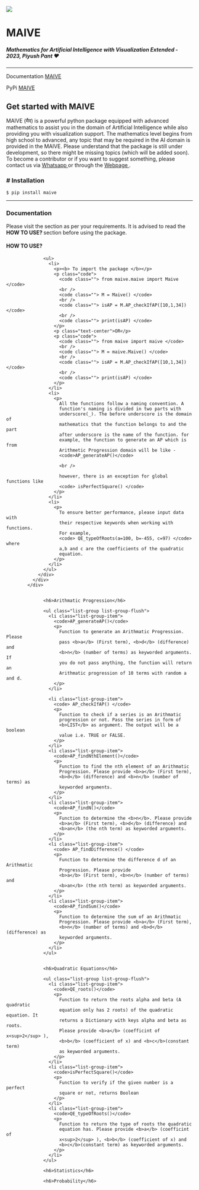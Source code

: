 <img src = "/assets/pictures/MAIVE%20LOGO.png">

# MAIVE 
##### Mathematics for Artificial Intelligence with Visualization Extended - 2023, Piyush Pant :heart:
         
<hr>

Documentation <a
            target="_blank"
            rel="noopener"
            href="https://piyushwithpant.github.io/MAIVE/"
            title="MAIVE webpage"
            >MAIVE</a>

PyPi <a
            target="_blank"
            rel="noopener"
            href="https://pypi.org/project/MAIVE/"
            title="PYPI Maive"
            >MAIVE</a>


## Get started with MAIVE

MAIVE (मैव) is a powerful python package equipped with advanced mathematics to assist you in the domain of Artificial Intelligence while also providing you with visualization support. The mathematics level begins from high school to advanced, any topic that may be required in the AI domain is provided in the MAIVE. Please understand that the package is still under development, so there might be missing topics (which will be added soon). To become a contributor or if you want to suggest something, please contact us via
          <a
            target="_blank"
            rel="noopener"
            href="https://wa.me/919145728659"
            title="Whatsapp | Piyush Pant"
            >Whatsapp
          </a>
          or through the
          <a
            href="https://piyushwithpant.github.io/"
            target="_blank"
            rel="noopener"
            title="Webpage | Piyush Pant"
            >Webpage </a
          >.
        </p>
      </div>


### # Installation


`$ pip install maive`

<hr>


### Documentation
Please visit the section as per your requirements. It is advised to
read the <b> HOW TO USE? </b> section before using the package.


#### HOW TO USE?

                  <ul>
                    <li>
                      <p><b> To import the package </b></p>
                      <p class="code">
                        <code class=""> from maive.maive import Maive </code>
                        <br />
                        <code class=""> M = Maive() </code>
                        <br />
                        <code class=""> isAP = M.AP_checkIfAP([10,1,34]) </code>
                        <br />
                        <code class=""> print(isAP) </code>
                      </p>
                      <p class="text-center">OR</p>
                      <p class="code">
                        <code class=""> from maive import maive </code>
                        <br />
                        <code class=""> M = maive.Maive() </code>
                        <br />
                        <code class=""> isAP = M.AP_checkIfAP([10,1,34]) </code>
                        <br />
                        <code class=""> print(isAP) </code>
                      </p>
                    </li>
                    <li>
                      <p>
                        All the functions follow a naming convention. A
                        function's naming is divided in two parts with
                        underscore(_). The before underscore is the domain of
                        mathematics that the function belongs to and the part
                        after underscore is the name of the function. for
                        example, the function to generate an AP which is from
                        Arithmetic Progression domain will be like -
                        <code>AP_generateAP()</code>

                        <br />

                        however, there is an exception for global functions like
                        <code> isPerfectSquare() </code>
                      </p>
                    </li>
                    <li>
                      <p>
                        To ensure better performance, please input data with
                        their respective keywords when working with functions.
                        For example,
                        <code> QE_typeOfRoots(a=100, b=-455, c=97) </code> where
                        a,b and c are the coefficients of the quadratic
                        equation.
                      </p>
                    </li>
                  </ul>
                </div>
              </div>
            </div>


                  <h6>Arithmatic Progression</h6>

                  <ul class="list-group list-group-flush">
                    <li class="list-group-item">
                      <code>AP_generateAP()</code>
                      <p>
                        Function to generate an Arithmatic Progression. Please
                        pass <b>a</b> (First term), <b>d</b> (difference) and
                        <b>n</b> (number of terms) as keyworded arguments. If
                        you do not pass anything, the function will return an
                        Arithmatic progression of 10 terms with random a and d.
                      </p>
                    </li>

                    <li class="list-group-item">
                      <code> AP_checkIfAP() </code>
                      <p>
                        Function to check if a series is an Arithmatic
                        progression or not. Pass the series in form of
                        <b>LIST</b> as argument. The output will be a boolean
                        value i.e. TRUE or FALSE.
                      </p>
                    </li>
                    <li class="list-group-item">
                      <code>AP_findNthElement()</code>
                      <p>
                        Function to find the nth element of an Arithmatic
                        Progression. Please provide <b>a</b> (First term),
                        <b>d</b> (difference) and <b>n</b> (number of terms) as
                        keyworded arguments.
                      </p>
                    </li>
                    <li class="list-group-item">
                      <code>AP_findN()</code>
                      <p>
                        Function to determine the <b>n</b>. Please provide
                        <b>a</b> (First term), <b>d</b> (difference) and
                        <b>an</b> (the nth term) as keyworded arguments.
                      </p>
                    </li>
                    <li class="list-group-item">
                      <code> AP_findDifference() </code>
                      <p>
                        Function to determine the difference d of an Arithmatic
                        Progression. Please provide
                        <b>a</b> (First term), <b>n</b> (number of terms) and
                        <b>an</b> (the nth term) as keyworded arguments.
                      </p>
                    </li>
                    <li class="list-group-item">
                      <code>AP_findSum()</code>
                      <p>
                        Function to determine the sum of an Arithmatic
                        Progression. Please provide <b>a</b> (First term),
                        <b>n</b> (number of terms) and <b>d</b> (difference) as
                        keyworded arguments.
                      </p>
                    </li>
                  </ul>


                  <h6>Quadratic Equations</h6>

                  <ul class="list-group list-group-flush">
                    <li class="list-group-item">
                      <code>QE_roots()</code>
                      <p>
                        Function to return the roots alpha and beta (A quadratic
                        equation only has 2 roots) of the quadratic equation. It
                        returns a Dictionary with keys alpha and beta as roots.
                        Please provide <b>a</b> (coefficint of x<sup>2</sup> ),
                        <b>b</b> (coefficient of x) and <b>c</b>(constant term)
                        as keyworded arguments.
                      </p>
                    </li>
                    <li class="list-group-item">
                      <code>isPerfectSquare()</code>
                      <p>
                        Function to verify if the given number is a perfect
                        square or not, returns Boolean
                      </p>
                    </li>
                    <li class="list-group-item">
                      <code>QE_typeOfRoots()</code>
                      <p>
                        Function to return the type of roots the quadratic
                        equation has. Please provide <b>a</b> (coefficint of
                        x<sup>2</sup> ), <b>b</b> (coefficient of x) and
                        <b>c</b>(constant term) as keyworded arguments.
                      </p>
                    </li>
                  </ul>

                  <h6>Statistics</h6>

                  <h6>Probability</h6>

